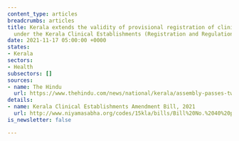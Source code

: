 ```yaml
---
content_type: articles
breadcrumbs: articles
title: Kerala extends the validity of provisional registration of clinical establishments
  under the Kerala Clinical Establishments (Registration and Regulation) Act, 2019
date: 2021-11-17 05:00:00 +0000
states:
- Kerala
sectors:
- Health
subsectors: []
sources:
- name: The Hindu
  url: https://www.thehindu.com/news/national/kerala/assembly-passes-two-health-bills/article37408289.ece
details:
- name: Kerala Clinical Establishments Amendment Bill, 2021
  url: http://www.niyamasabha.org/codes/15kla/bills/Bill%20No.%2040%20pub%20eng.pdf
is_newsletter: false

---
```

